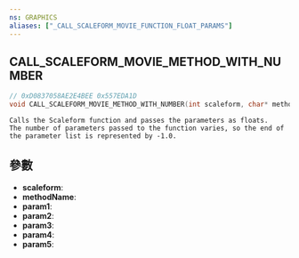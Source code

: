 ```yaml
---
ns: GRAPHICS
aliases: ["_CALL_SCALEFORM_MOVIE_FUNCTION_FLOAT_PARAMS"]
---
```

## CALL_SCALEFORM_MOVIE_METHOD_WITH_NUMBER

```c
// 0xD0837058AE2E4BEE 0x557EDA1D
void CALL_SCALEFORM_MOVIE_METHOD_WITH_NUMBER(int scaleform, char* methodName, float param1, float param2, float param3, float param4, float param5);
```

```
Calls the Scaleform function and passes the parameters as floats.  
The number of parameters passed to the function varies, so the end of the parameter list is represented by -1.0.  
```

## 參數
* **scaleform**: 
* **methodName**: 
* **param1**: 
* **param2**: 
* **param3**: 
* **param4**: 
* **param5**: 

